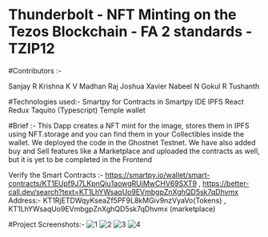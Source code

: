 # Thunderbolt -  NFT Minting on the Tezos Blockchain - FA 2 standards - TZIP12

#Contributors :-

Sanjay R Krishna
K V Madhan Raj
Joshua Xavier
Nabeel N
Gokul R
Tushanth


#Technologies used:- 
Smartpy for Contracts in Smartpy IDE
IPFS
React
Redux
Taquito (Typescript)
Temple wallet

#Brief :-
This Dapp creates a NFT mint for the image, stores them in IPFS using NFT.storage and you can find them in your Collectibles inside the wallet.
We deployed the code in the Ghostnet Testnet.
We have also added buy and Sell features like a Marketplace and uploaded the contracts as well, but it is yet to be completed in the Frontend

Verify the Smart Contracts :- https://smartpy.io/wallet/smart-contracts/KT1EUpf9J7LKpnQju1aowgRUiMwCHV69SXT9 , https://better-call.dev/search?text=KT1LhYWsaqUo9EVmbgpZnXghQD5sk7qDhvmx
Address:- KT1RjETDWqyKseaZf5PF9L8kMGiv9nzVyaVo(Tokens) , KT1LhYWsaqUo9EVmbgpZnXghQD5sk7qDhvmx (marketplace)



#Project Screenshots:- 
![1](https://user-images.githubusercontent.com/83569612/196019934-d6b4e502-543e-45e7-8467-9a48f275cfff.png)
![2](https://user-images.githubusercontent.com/83569612/196019936-6b46d86c-fa2a-40ee-86e1-8b7ac15080c5.png)
![3](https://user-images.githubusercontent.com/83569612/196019937-bf4fdbf0-4fbb-419f-a750-ac317d4188bf.png)
![4](https://user-images.githubusercontent.com/83569612/196019938-6cc80bc8-861d-47ad-9348-6f3ca557d2af.png)
